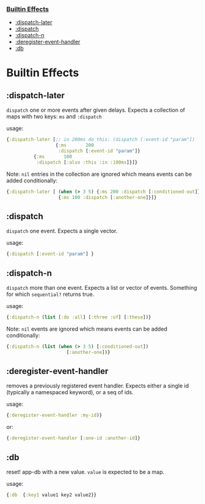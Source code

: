 
<div class="sidebar secondary" style="width: 218px; left: 161px;">
    <h3 class="current">
        <a href="#top">
            <span class="inner">Builtin Effects</span>
        </a>
    </h3>
    <ul>
        <li class="depth-1">
            <a href="#dispatch-later">
                <div class="inner">
                    <span>:dispatch-later</span>
                </div>
            </a>
        </li>
        <li class="depth-1">
            <a href="#dispatch">
                <div class="inner">
                    <span>:dispatch</span>
                </div>
            </a>
        </li>
        <li class="depth-1">
            <a href="#dispatch-n">
                <div class="inner">
                    <span>:dispatch-n</span>
                </div>
            </a>
        </li>
        <li class="depth-1">
            <a href="#deregister-event-handler">
                <div class="inner">
                    <span>:deregister-event-handler</span>
                </div>
            </a>
        </li>
        <li class="depth-1">
            <a href="#db">
                <div class="inner">
                    <span>:db</span>
                </div>
            </a>
        </li>                                
    </ul>
</div>


# Builtin Effects

## <a name="dispatch-later"></a> :dispatch-later

`dispatch` one or more events after given delays. Expects a collection
of maps with two keys: `ms` and `:dispatch`

usage:
  ```clojure
  {:dispatch-later [;; in 200ms do this: (dispatch [:event-id "param"])
                    {:ms       200
                     :dispatch [:event-id "param"]}
		    {:ms       100
		     :dispatch [:also :this :in :100ms]}]}
  ```

Note: `nil` entries in the collection are ignored which means events can be added
conditionally:
   ```clojure
   {:dispatch-later [ (when (> 3 5) {:ms 200 :dispatch [:conditioned-out]})
                      {:ms 100 :dispatch [:another-one]}]}
   ```

## <a name="dispatch"></a> :dispatch

`dispatch` one event. Expects a single vector.

usage:
```clojure
{:dispatch [:event-id "param"] }
```
   
## <a name="dispatch-n"></a> :dispatch-n

`dispatch` more than one event. Expects a list or vector of events. Something for which
`sequential?` returns true.

usage:
```clojure
{:dispatch-n (list [:do :all] [:three :of] [:these])}
```

Note: `nil` events are ignored which means events can be added conditionally:
```clojure
{:dispatch-n (list (when (> 3 5) [:conditioned-out])
                      [:another-one])}
```

## <a name="deregister-event-handler"></a> :deregister-event-handler

removes a previously registered event handler. Expects either a single id (typically a namespaced keyword),
 or a seq of ids.

usage:
```clojure
{:deregister-event-handler :my-id)}
```

or:
```clojure
{:deregister-event-handler [:one-id :another-id]}
```

## <a name="db"></a> :db

reset! app-db with a new value. `value` is expected to be a map.

usage:
```clojure
{:db  {:key1 value1 key2 value2}}
```

